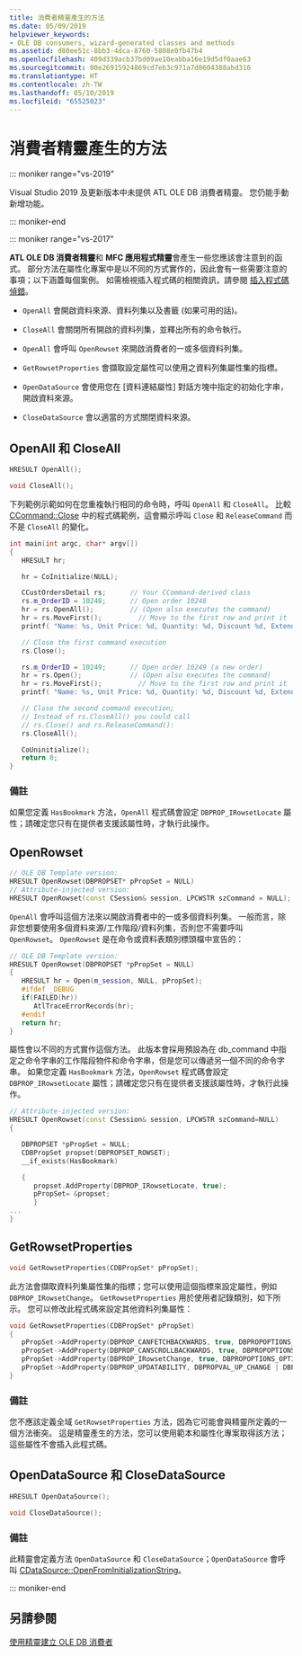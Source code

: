 ```yaml
---
title: 消費者精靈產生的方法
ms.date: 05/09/2019
helpviewer_keywords:
- OLE DB consumers, wizard-generated classes and methods
ms.assetid: d80ee51c-8bb3-4dca-8760-5808e0fb47b4
ms.openlocfilehash: 409d339acb37bd09ae10eabba16e19d5df0aae63
ms.sourcegitcommit: 00e26915924869cd7eb3c971a7d0604388abd316
ms.translationtype: HT
ms.contentlocale: zh-TW
ms.lasthandoff: 05/10/2019
ms.locfileid: "65525023"
---
```

# <a name="consumer-wizard-generated-methods"></a>消費者精靈產生的方法

::: moniker range="vs-2019"

Visual Studio 2019 及更新版本中未提供 ATL OLE DB 消費者精靈。 您仍能手動新增功能。

::: moniker-end

::: moniker range="vs-2017"

**ATL OLE DB 消費者精靈**和 **MFC 應用程式精靈**會產生一些您應該會注意到的函式。 部分方法在屬性化專案中是以不同的方式實作的，因此會有一些需要注意的事項；以下涵蓋每個案例。 如需檢視插入程式碼的相關資訊，請參閱 [插入程式碼偵錯](/visualstudio/debugger/how-to-debug-injected-code)。

- `OpenAll` 會開啟資料來源、資料列集以及書籤 (如果可用的話)。

- `CloseAll` 會關閉所有開啟的資料列集，並釋出所有的命令執行。

- `OpenAll` 會呼叫 `OpenRowset` 來開啟消費者的一或多個資料列集。

- `GetRowsetProperties` 會擷取設定屬性可以使用之資料列集屬性集的指標。

- `OpenDataSource` 會使用您在 [資料連結屬性] 對話方塊中指定的初始化字串，開啟資料來源。

- `CloseDataSource` 會以適當的方式關閉資料來源。

## <a name="openall-and-closeall"></a>OpenAll 和 CloseAll

```cpp
HRESULT OpenAll();

void CloseAll();
```

下列範例示範如何在您重複執行相同的命令時，呼叫 `OpenAll` 和 `CloseAll`。 比較 [CCommand::Close](../../data/oledb/ccommand-close.md) 中的程式碼範例，這會顯示呼叫 `Close` 和 `ReleaseCommand` 而不是 `CloseAll` 的變化。

```cpp
int main(int argc, char* argv[])
{
   HRESULT hr;

   hr = CoInitialize(NULL);

   CCustOrdersDetail rs;      // Your CCommand-derived class
   rs.m_OrderID = 10248;      // Open order 10248
   hr = rs.OpenAll();         // (Open also executes the command)
   hr = rs.MoveFirst();         // Move to the first row and print it
   printf( "Name: %s, Unit Price: %d, Quantity: %d, Discount %d, Extended Price %d\n", rs.m_ProductName, rs.m_UnitPrice.int64, rs.m_Quantity, rs.m_Discount, rs.m_ExtendedPrice.int64 );

   // Close the first command execution
   rs.Close();

   rs.m_OrderID = 10249;      // Open order 10249 (a new order)
   hr = rs.Open();            // (Open also executes the command)
   hr = rs.MoveFirst();         // Move to the first row and print it
   printf( "Name: %s, Unit Price: %d, Quantity: %d, Discount %d, Extended Price %d\n", rs.m_ProductName, rs.m_UnitPrice.int64, rs.m_Quantity, rs.m_Discount, rs.m_ExtendedPrice.int64 );

   // Close the second command execution;
   // Instead of rs.CloseAll() you could call
   // rs.Close() and rs.ReleaseCommand():
   rs.CloseAll();

   CoUninitialize();
   return 0;
}
```

### <a name="remarks"></a>備註

如果您定義 `HasBookmark` 方法，`OpenAll` 程式碼會設定 `DBPROP_IRowsetLocate` 屬性；請確定您只有在提供者支援該屬性時，才執行此操作。

## <a name="openrowset"></a>OpenRowset

```cpp
// OLE DB Template version:
HRESULT OpenRowset(DBPROPSET* pPropSet = NULL)
// Attribute-injected version:
HRESULT OpenRowset(const CSession& session, LPCWSTR szCommand = NULL);
```

`OpenAll` 會呼叫這個方法來以開啟消費者中的一或多個資料列集。 一般而言，除非您想要使用多個資料來源/工作階段/資料列集，否則您不需要呼叫 `OpenRowset`。 `OpenRowset` 是在命令或資料表類別標頭檔中宣告的：

```cpp
// OLE DB Template version:
HRESULT OpenRowset(DBPROPSET *pPropSet = NULL)
{
   HRESULT hr = Open(m_session, NULL, pPropSet);
   #ifdef _DEBUG
   if(FAILED(hr))
      AtlTraceErrorRecords(hr);
   #endif
   return hr;
}
```

屬性會以不同的方式實作這個方法。 此版本會採用預設為在 db_command 中指定之命令字串的工作階段物件和命令字串，但是您可以傳遞另一個不同的命令字串。 如果您定義 `HasBookmark` 方法，`OpenRowset` 程式碼會設定 `DBPROP_IRowsetLocate` 屬性；請確定您只有在提供者支援該屬性時，才執行此操作。

```cpp
// Attribute-injected version:
HRESULT OpenRowset(const CSession& session, LPCWSTR szCommand=NULL)
{

   DBPROPSET *pPropSet = NULL;
   CDBPropSet propset(DBPROPSET_ROWSET);
   __if_exists(HasBookmark)

   {
      propset.AddProperty(DBPROP_IRowsetLocate, true);
      pPropSet= &propset;
      }
...
}
```

## <a name="getrowsetproperties"></a>GetRowsetProperties

```cpp
void GetRowsetProperties(CDBPropSet* pPropSet);
```

此方法會擷取資料列集屬性集的指標；您可以使用這個指標來設定屬性，例如 `DBPROP_IRowsetChange`。 `GetRowsetProperties` 用於使用者記錄類別，如下所示。 您可以修改此程式碼來設定其他資料列集屬性：

```cpp
void GetRowsetProperties(CDBPropSet* pPropSet)
{
   pPropSet->AddProperty(DBPROP_CANFETCHBACKWARDS, true, DBPROPOPTIONS_OPTIONAL);
   pPropSet->AddProperty(DBPROP_CANSCROLLBACKWARDS, true, DBPROPOPTIONS_OPTIONAL);
   pPropSet->AddProperty(DBPROP_IRowsetChange, true, DBPROPOPTIONS_OPTIONAL);
   pPropSet->AddProperty(DBPROP_UPDATABILITY, DBPROPVAL_UP_CHANGE | DBPROPVAL_UP_INSERT | DBPROPVAL_UP_DELETE);
}
```

### <a name="remarks"></a>備註

您不應該定義全域 `GetRowsetProperties` 方法，因為它可能會與精靈所定義的一個方法衝突。 這是精靈產生的方法，您可以使用範本和屬性化專案取得該方法；這些屬性不會插入此程式碼。

## <a name="opendatasource-and-closedatasource"></a>OpenDataSource 和 CloseDataSource

```cpp
HRESULT OpenDataSource();

void CloseDataSource();
```

### <a name="remarks"></a>備註

此精靈會定義方法 `OpenDataSource` 和 `CloseDataSource`；`OpenDataSource` 會呼叫 [CDataSource::OpenFromInitializationString](../../data/oledb/cdatasource-openfrominitializationstring.md)。

::: moniker-end

## <a name="see-also"></a>另請參閱

[使用精靈建立 OLE DB 消費者](../../data/oledb/creating-an-ole-db-consumer-using-a-wizard.md)